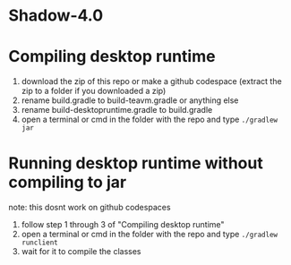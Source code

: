 # Shadow-4.0


# Compiling desktop runtime
1. download the zip of this repo or make a github codespace (extract the zip to a folder if you downloaded a zip)
2. rename build.gradle to build-teavm.gradle or anything else
3. rename build-desktopruntime.gradle to build.gradle
4. open a terminal or cmd in the folder with the repo and type `./gradlew jar`

# Running desktop runtime without compiling to jar
note: this dosnt work on github codespaces
1. follow step 1 through 3 of "Compiling desktop runtime"
2. open a terminal or cmd in the folder with the repo and type `./gradlew runclient`
3. wait for it to compile the classes
